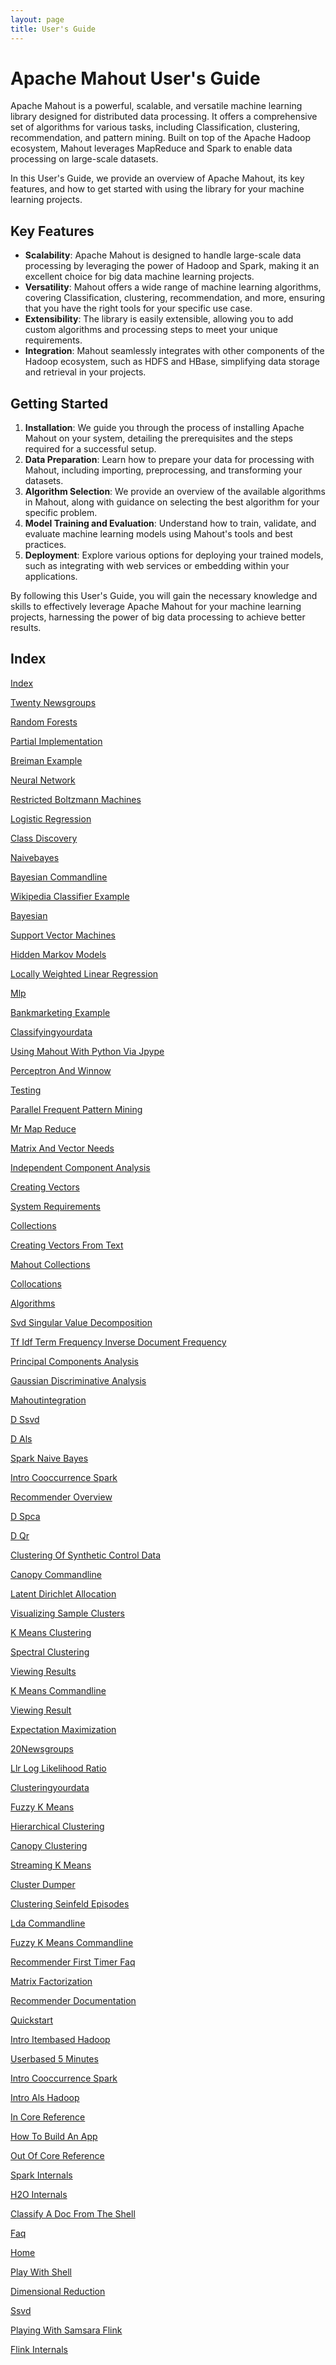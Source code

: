 ```yaml
---
layout: page
title: User's Guide
---
```


# Apache Mahout User's Guide

Apache Mahout is a powerful, scalable, and versatile machine learning library designed for distributed data processing. 
It offers a comprehensive set of algorithms for various tasks, including Classification, clustering, recommendation, and
pattern mining. Built on top of the Apache Hadoop ecosystem, Mahout leverages MapReduce and Spark to enable data 
processing on large-scale datasets.

In this User's Guide, we provide an overview of Apache Mahout, its key features, and how to get started with using the 
library for your machine learning projects.

## Key Features

- **Scalability**: Apache Mahout is designed to handle large-scale data processing by leveraging the power of Hadoop and Spark, making it an excellent choice for big data machine learning projects.
- **Versatility**: Mahout offers a wide range of machine learning algorithms, covering Classification, clustering, recommendation, and more, ensuring that you have the right tools for your specific use case.
- **Extensibility**: The library is easily extensible, allowing you to add custom algorithms and processing steps to meet your unique requirements.
- **Integration**: Mahout seamlessly integrates with other components of the Hadoop ecosystem, such as HDFS and HBase, simplifying data storage and retrieval in your projects.

## Getting Started

1. **Installation**: We guide you through the process of installing Apache Mahout on your system, detailing the prerequisites and the steps required for a successful setup.
2. **Data Preparation**: Learn how to prepare your data for processing with Mahout, including importing, preprocessing, and transforming your datasets.
3. **Algorithm Selection**: We provide an overview of the available algorithms in Mahout, along with guidance on selecting the best algorithm for your specific problem.
4. **Model Training and Evaluation**: Understand how to train, validate, and evaluate machine learning models using Mahout's tools and best practices.
5. **Deployment**: Explore various options for deploying your trained models, such as integrating with web services or embedding within your applications.

By following this User's Guide, you will gain the necessary knowledge and skills to effectively leverage Apache Mahout 
for your machine learning projects, harnessing the power of big data processing to achieve better results.

## Index

[Index](/documentation/users/index.html)

[Twenty Newsgroups](/Map_Reduce_Folder/Classification/twenty-newsgroups.html)

[Random Forests](/Map_Reduce_Folder/Classification/random-forests.html)

[Partial Implementation](/Map_Reduce_Folder/Classification/partial-implementation.html)

[Breiman Example](/Map_Reduce_Folder/Classification/breiman-example.html)

[Neural Network](/Map_Reduce_Folder/Classification/neural-network.html)

[Restricted Boltzmann Machines](/Map_Reduce_Folder/Classification/restricted-boltzmann-machines.html)

[Logistic Regression](/Map_Reduce_Folder/Classification/logistic-regression.html)

[Class Discovery](/Map_Reduce_Folder/Classification/class-discovery.html)

[Naivebayes](/Map_Reduce_Folder/Classification/naivebayes.html)

[Bayesian Commandline](/Map_Reduce_Folder/Classification/bayesian-commandline.html)

[Wikipedia Classifier Example](/Map_Reduce_Folder/Classification/wikipedia-classifier-example.html)

[Bayesian](/Map_Reduce_Folder/Classification/bayesian.html)

[Support Vector Machines](/Map_Reduce_Folder/Classification/support-vector-machines.html)

[Hidden Markov Models](/Map_Reduce_Folder/Classification/hidden-markov-models.html)

[Locally Weighted Linear Regression](/Map_Reduce_Folder/Classification/locally-weighted-linear-regression.html)

[Mlp](/Map_Reduce_Folder/Classification/mlp.html)

[Bankmarketing Example](/Map_Reduce_Folder/Classification/bankmarketing-example.html)

[Classifyingyourdata](/Map_Reduce_Folder/Classification/classifyingyourdata.html)

[Using Mahout With Python Via Jpype](/Map_Reduce_Folder/misc/using-mahout-with-python-via-jpype.html)

[Perceptron And Winnow](/Map_Reduce_Folder/misc/perceptron-and-winnow.html)

[Testing](/Map_Reduce_Folder/misc/testing.html)

[Parallel Frequent Pattern Mining](/Map_Reduce_Folder/misc/parallel-frequent-pattern-mining.html)

[Mr   Map Reduce](/Map_Reduce_Folder/misc/mr---map-reduce.html)

[Matrix And Vector Needs](/Map_Reduce_Folder/basics/matrix-and-vector-needs.html)

[Independent Component Analysis](/Map_Reduce_Folder/basics/independent-component-analysis.html)

[Creating Vectors](/Map_Reduce_Folder/basics/creating-vectors.html)

[System Requirements](/Map_Reduce_Folder/basics/system-requirements.html)

[Collections](/Map_Reduce_Folder/basics/collections.html)

[Creating Vectors From Text](/Map_Reduce_Folder/basics/creating-vectors-from-text.html)

[Mahout Collections](/Map_Reduce_Folder/basics/mahout-collections.html)

[Collocations](/Map_Reduce_Folder/basics/collocations.html)

[Algorithms](/Map_Reduce_Folder/basics/algorithms.html)

[Svd   Singular Value Decomposition](/Map_Reduce_Folder/basics/svd---singular-value-decomposition.html)

[Tf Idf   Term Frequency Inverse Document Frequency](/Map_Reduce_Folder/basics/tf-idf---term-frequency-inverse-document-frequency.html)

[Principal Components Analysis](/Map_Reduce_Folder/basics/principal-components-analysis.html)

[Gaussian Discriminative Analysis](/Map_Reduce_Folder/basics/gaussian-discriminative-analysis.html)

[Mahoutintegration](/Map_Reduce_Folder/basics/mahoutintegration.html)

[D Ssvd](/Map_Reduce_Folder/algorithms/d-ssvd.html)

[D Als](/Map_Reduce_Folder/algorithms/d-als.html)

[Spark Naive Bayes](/Map_Reduce_Folder/algorithms/spark-naive-bayes.html)

[Intro Cooccurrence Spark](/Map_Reduce_Folder/algorithms/intro-cooccurrence-spark.html)

[Recommender Overview](/Map_Reduce_Folder/algorithms/recommender-overview.html)

[D Spca](/Map_Reduce_Folder/algorithms/d-spca.html)

[D Qr](/Map_Reduce_Folder/algorithms/d-qr.html)

[Clustering Of Synthetic Control Data](/Map_Reduce_Folder/clustering/clustering-of-synthetic-control-data.html)

[Canopy Commandline](/Map_Reduce_Folder/clustering/canopy-commandline.html)

[Latent Dirichlet Allocation](/Map_Reduce_Folder/clustering/latent-dirichlet-allocation.html)

[Visualizing Sample Clusters](/Map_Reduce_Folder/clustering/visualizing-sample-clusters.html)

[K Means Clustering](/Map_Reduce_Folder/clustering/k-means-clustering.html)

[Spectral Clustering](/Map_Reduce_Folder/clustering/spectral-clustering.html)

[Viewing Results](/Map_Reduce_Folder/clustering/viewing-results.html)

[K Means Commandline](/Map_Reduce_Folder/clustering/k-means-commandline.html)

[Viewing Result](/Map_Reduce_Folder/clustering/viewing-result.html)

[Expectation Maximization](/Map_Reduce_Folder/clustering/expectation-maximization.html)

[20Newsgroups](/Map_Reduce_Folder/clustering/20newsgroups.html)

[Llr   Log Likelihood Ratio](/Map_Reduce_Folder/clustering/llr---log-likelihood-ratio.html)

[Clusteringyourdata](/Map_Reduce_Folder/clustering/clusteringyourdata.html)

[Fuzzy K Means](/Map_Reduce_Folder/clustering/fuzzy-k-means.html)

[Hierarchical Clustering](/Map_Reduce_Folder/clustering/hierarchical-clustering.html)

[Canopy Clustering](/Map_Reduce_Folder/clustering/canopy-clustering.html)

[Streaming K Means](/Map_Reduce_Folder/clustering/streaming-k-means.html)

[Cluster Dumper](/Map_Reduce_Folder/clustering/cluster-dumper.html)

[Clustering Seinfeld Episodes](/Map_Reduce_Folder/clustering/clustering-seinfeld-episodes.html)

[Lda Commandline](/Map_Reduce_Folder/clustering/lda-commandline.html)

[Fuzzy K Means Commandline](/Map_Reduce_Folder/clustering/fuzzy-k-means-commandline.html)

[Recommender First Timer Faq](/documentation/users/recommender/recommender-first-timer-faq.html)

[Matrix Factorization](/documentation/users/recommender/matrix-factorization.html)

[Recommender Documentation](/documentation/users/recommender/recommender-documentation.html)

[Quickstart](/documentation/users/recommender/quickstart.html)

[Intro Itembased Hadoop](/documentation/users/recommender/intro-itembased-hadoop.html)

[Userbased 5 Minutes](/documentation/users/recommender/userbased-5-minutes.html)

[Intro Cooccurrence Spark](/documentation/users/recommender/intro-cooccurrence-spark.html)

[Intro Als Hadoop](/documentation/users/recommender/intro-als-hadoop.html)

[In Core Reference](/documentation/users/environment/in-core-reference.html)

[How To Build An App](/documentation/users/environment/how-to-build-an-app.html)

[Out Of Core Reference](/documentation/users/environment/out-of-core-reference.html)

[Spark Internals](/documentation/users/environment/spark-internals.html)

[H2O Internals](/documentation/users/environment/h2o-internals.html)

[Classify A Doc From The Shell](/documentation/users/environment/classify-a-doc-from-the-shell.html)

[Faq](/documentation/users/sparkbindings/faq.html)

[Home](/documentation/users/sparkbindings/home.html)

[Play With Shell](/documentation/users/sparkbindings/play-with-shell.html)

[Dimensional Reduction](/documentation/users/dim-reduction/dimensional-reduction.html)

[Ssvd](/documentation/users/dim-reduction/ssvd.html)

[Playing With Samsara Flink](/documentation/users/flinkbindings/playing-with-samsara-flink.html)

[Flink Internals](/documentation/users/flinkbindings/flink-internals.html)
